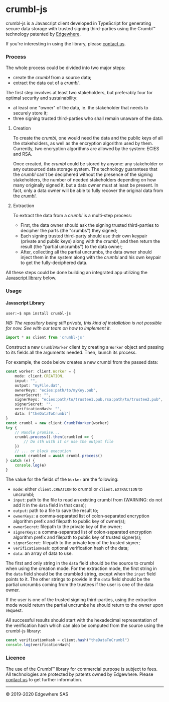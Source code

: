 # crumbl-js

crumbl-js is a Javascript client developed in TypeScript for generating secure data storage with trusted signing third-parties using the Crumbl&trade; technology patented by [Edgewhere](https://www.edgewhere.fr).

If you're interesting in using the library, please [contact us](mailto:contact@edgewhere.fr).

### Process ###

The whole process could be divided into two major steps:
* create the _crumbl_ from a source data;
* extract the data out of a _crumbl_.

The first step involves at least two stakeholders, but preferably four for optimal security and sustainability:
* at least one "owner" of the data, ie. the stakeholder that needs to securely store it;
* three signing trusted third-parties who shall remain unaware of the data.

1. Creation

    To create the _crumbl_, one would need the data and the public keys of all the stakeholders, as well as the encryption algorithm used by them.
    Currently, two encryption algorithms are allowed by the system: ECIES and RSA.

    Once created, the _crumbl_ could be stored by anyone: any stakeholder or any outsourced data storage system. 
    The technology guarantees that the _crumbl_ can't be deciphered without the presence of the signing stakeholders, the number of needed stakeholders depending on how many originally signed it, but a data owner must at least be present. In fact, only a data owner will be able to fully recover the original data from the _crumbl_.

2. Extraction

    To extract the data from a _crumbl_ is a multi-step process:
    * First, the data owner should ask the signing trusted third-parties to decipher the parts (the "crumbs") they signed;
    * Each signing trusted third-party should use their own keypair (private and public keys) along with the _crumbl_, and then return the result (the "partial uncrumbs") to the data owner;
    * After, collecting all the partial uncrumbs, the data owner should inject them in the system along with the _crumbl_ and his own keypair to get the fully-deciphered data.


All these steps could be done building an integrated app utilizing the [Javascript library](#javascript-library) below.


### Usage ###

#### Javascript Library ####

```console
user:~$ npm install crumbl-js
```
_NB: The repository being still private, this kind of installation is not possible for now. See with our team on how to implement it._

```typescript
import * as client from 'crumbl-js'
```

Construct a new `CrumblWorker` client by creating a `Worker` object and passing to its fields all the arguments needed.
Then, launch its process.

For example, the code below creates a new crumbl from the passed data:
```typescript
const worker: client.Worker = {
    mode: client.CREATION,
    input: "",
    output: "myFile.dat",
    ownerKeys: "ecies:path/to/myKey.pub",
    ownerSecret: "",
    signerKeys: "ecies:path/to/trustee1.pub,rsa:path/to/trustee2.pub",
    signerSecret: "",
    verificationHash: "",
    data: ["theDataToCrumbl"]
}
const crumbl = new client.CrumblWorker(worker)
try {
    // Handle promise...
    crumbl.process().then(crumbled => {
        // Do sth with it or use the output file
    })
    // ... or block execution
    const crumbled = await crumbl.process()
} catch (e) {
    console.log(e)
}
```

The value for the fields of the `Worker` are the following:
* `mode`: either `client.CREATION` to crumbl or `client.EXTRACTION` to uncrumbl;
* `input`: path to the file to read an existing crumbl from (WARNING: do not add it in the `data` field in that case);
* `output`: path to a file to save the result to;
* `ownerKeys`: a comma-separated list of colon-separated encryption algorithm prefix and filepath to public key of owner(s);
* `ownerSecret`: filepath to the private key of the owner;
* `signerKeys`: a comma-separated list of colon-separated encryption algorithm prefix and filepath to public key of trusted signer(s);
* `signerSecret`: filepath to the private key of the trusted signer;
* `verificationHash`: optional verification hash of the data;
* `data`: an array of data to use.

The first and only string in the `data` field should be the source to crumbl when using the creation mode.
For the extraction mode, the first string in the `data` field should be the crumbled string, except when the `input` field points to it.
The other strings to provide in the `data` field should be the partial uncrumbs coming from the trustees if the user is one of the data owner.

If the user is one of the trusted signing third-parties, using the extraction mode would return the partial uncrumbs he should return to the owner upon request.

All successful results should start with the hexadecimal representation of the verification hash which can also be computed from the source using the crumbl-js library:
```typescript
const verificationHash = client.hash("theDataToCrumbl")
console.log(verificationHash)
```


### Licence ###

The use of the Crumbl&trade; library for commercial purpose is subject to fees. All technologies are protected by patents owned by Edgewhere.
Please [contact us](mailto:contact@edgehere.fr) to get further information.


<hr />
&copy; 2019-2020 Edgewhere SAS